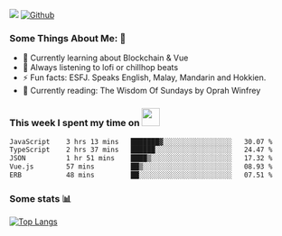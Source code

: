 ![](https://visitor-badge.laobi.icu/badge?page_id=seanho96.seanho96)
[![Github](https://img.shields.io/github/followers/seanho96?label=Follow&style=social)](https://github.com/seanho96)

### Some Things About Me: 👋
- 🌱 Currently learning about Blockchain & Vue
- :musical_note: Always listening to lofi or chillhop beats
- :zap: Fun facts: ESFJ. Speaks English, Malay, Mandarin and Hokkien.
- :book: Currently reading: The Wisdom Of Sundays by Oprah Winfrey

### This week I spent my time on <img src="https://media.giphy.com/media/SvQzkTQb3ZwKcj1QTO/giphy.gif" width="32">

<!--START_SECTION:waka-->

```txt
JavaScript    3 hrs 13 mins   ███████▓░░░░░░░░░░░░░░░░░   30.07 %
TypeScript    2 hrs 37 mins   ██████░░░░░░░░░░░░░░░░░░░   24.47 %
JSON          1 hr 51 mins    ████▒░░░░░░░░░░░░░░░░░░░░   17.32 %
Vue.js        57 mins         ██▒░░░░░░░░░░░░░░░░░░░░░░   08.93 %
ERB           48 mins         ██░░░░░░░░░░░░░░░░░░░░░░░   07.51 %
```

<!--END_SECTION:waka-->

### Some stats 📊

[![Top Langs](https://github-readme-stats.vercel.app/api/top-langs/?username=seanho96&layout=compact&theme=graywhite)](https://github.com/anuraghazra/github-readme-stats)
<br/>
<!-- ![GitHub stats](https://github-readme-stats.vercel.app/api?username=seanho96&show_icons=true&theme=graywhite)-->

